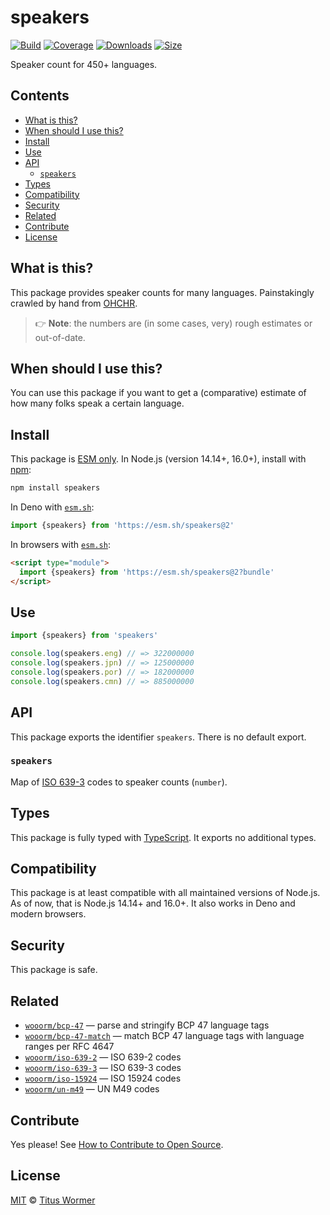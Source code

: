# speakers

[![Build][build-badge]][build]
[![Coverage][coverage-badge]][coverage]
[![Downloads][downloads-badge]][downloads]
[![Size][size-badge]][size]

Speaker count for 450+ languages.

## Contents

*   [What is this?](#what-is-this)
*   [When should I use this?](#when-should-i-use-this)
*   [Install](#install)
*   [Use](#use)
*   [API](#api)
    *   [`speakers`](#speakers-1)
*   [Types](#types)
*   [Compatibility](#compatibility)
*   [Security](#security)
*   [Related](#related)
*   [Contribute](#contribute)
*   [License](#license)

## What is this?

This package provides speaker counts for many languages.
Painstakingly crawled by hand from [OHCHR][].

> 👉 **Note**: the numbers are (in some cases, very) rough estimates or
> out-of-date.

## When should I use this?

You can use this package if you want to get a (comparative) estimate of how
many folks speak a certain language.

## Install

This package is [ESM only][esm].
In Node.js (version 14.14+, 16.0+), install with [npm][]:

```sh
npm install speakers
```

In Deno with [`esm.sh`][esmsh]:

```js
import {speakers} from 'https://esm.sh/speakers@2'
```

In browsers with [`esm.sh`][esmsh]:

```html
<script type="module">
  import {speakers} from 'https://esm.sh/speakers@2?bundle'
</script>
```

## Use

```js
import {speakers} from 'speakers'

console.log(speakers.eng) // => 322000000
console.log(speakers.jpn) // => 125000000
console.log(speakers.por) // => 182000000
console.log(speakers.cmn) // => 885000000
```

## API

This package exports the identifier `speakers`.
There is no default export.

### `speakers`

Map of [ISO 639-3][i6393] codes to speaker counts (`number`).

## Types

This package is fully typed with [TypeScript][].
It exports no additional types.

## Compatibility

This package is at least compatible with all maintained versions of Node.js.
As of now, that is Node.js 14.14+ and 16.0+.
It also works in Deno and modern browsers.

## Security

This package is safe.

## Related

*   [`wooorm/bcp-47`](https://github.com/wooorm/bcp-47)
    — parse and stringify BCP 47 language tags
*   [`wooorm/bcp-47-match`](https://github.com/wooorm/bcp-47-match)
    — match BCP 47 language tags with language ranges per RFC 4647
*   [`wooorm/iso-639-2`](https://github.com/wooorm/iso-639-2)
    — ISO 639-2 codes
*   [`wooorm/iso-639-3`](https://github.com/wooorm/iso-639-3)
    — ISO 639-3 codes
*   [`wooorm/iso-15924`](https://github.com/wooorm/iso-15924)
    — ISO 15924 codes
*   [`wooorm/un-m49`](https://github.com/wooorm/un-49)
    — UN M49 codes

## Contribute

Yes please!
See [How to Contribute to Open Source][contribute].

## License

[MIT][license] © [Titus Wormer][author]

<!-- Definitions -->

[build-badge]: https://github.com/wooorm/speakers/workflows/main/badge.svg

[build]: https://github.com/wooorm/speakers/actions

[coverage-badge]: https://img.shields.io/codecov/c/github/wooorm/speakers.svg

[coverage]: https://codecov.io/github/wooorm/speakers

[downloads-badge]: https://img.shields.io/npm/dm/speakers.svg

[downloads]: https://www.npmjs.com/package/speakers

[size-badge]: https://img.shields.io/bundlephobia/minzip/speakers.svg

[size]: https://bundlephobia.com/result?p=speakers

[npm]: https://docs.npmjs.com/cli/install

[esmsh]: https://esm.sh

[license]: license

[author]: https://wooorm.com

[esm]: https://gist.github.com/sindresorhus/a39789f98801d908bbc7ff3ecc99d99c

[typescript]: https://www.typescriptlang.org

[contribute]: https://opensource.guide/how-to-contribute/

[ohchr]: https://www.ohchr.org

[i6393]: https://github.com/wooorm/iso-639-3
